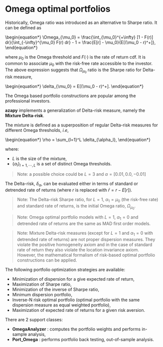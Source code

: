 
# Omega optimal portfolios <a name="TOP"></a>

Historically, Omega ratio was introduced as an alternative to Sharpe ratio.
It can be defined as

\begin{equation*}
  \Omega_{\mu_0} =
  \frac{\int_{\mu_0}^{+\infty} [1 - F(r)] dr}{\int_{-\infty}^{\mu_0} F(r) dr} - 1 =
  \frac{E[r] - \mu_0}{E[(\mu_0 - r)^+]},
\end{equation*}

where $\mu_0$ is the Omega threshold and $F(\cdot)$ is the rate of return cdf.
It is common to associate
$\mu_0$ with the risk-free rate accessible to the investor.
The above expression suggests that $\Omega_{\mu_0}$ ratio is the Sharpe
ratio for Delta-risk measure,

\begin{equation*}
  \delta_{\mu_0} = E[(\mu_0 - r)^+].
\end{equation*}

The Omega based portfolio constructions are popular among the
professional investors.

**azapy** implements a generalization of Delta-risk measure,
namely the **Mixture Delta-risk**.

The mixture is defined as a superposition of regular Delta-risk measures
for different Omega thresholds, *i.e*,

\begin{equation*}
  \rho = \sum_{l=1}^L \delta_{\alpha_l},
\end{equation*}

where:

* $L$ is the size of the mixture,
* $\{\alpha_l\}_{l=1,\cdots,L}$ is a set of distinct Omega thresholds.

> Note: a possible choice could be $L=3$ and $\alpha=[0.01, 0.0, -0.01]$

The Delta-risk, $\delta_\alpha$, can be evaluated either in terms of
standard or detrended rate of returns (where $r$ is replaced with
${\bar r} = r - E[r]$).

> Note: The Delta-risk Sharpe ratio, for $L=1$, $\alpha_1=\mu_0$
(the risk-free rate) and standard rate of returns,
is the initial Omega ratio, $\Omega_{\mu_0}$.

> Note: Omega optimal portfolio models with $L=1$, $\alpha_1=0$ and detrended
rate of returns are the same as MAD first order models.

> Note: Mixture Delta-risk measures (except for $L=1$ and $\alpha_1=0$ with
detrended rate of returns) are not proper dispersion measures. They violate the
positive homogeneity axiom and in the case of standard rate of return
they also violate the location invariance axiom.
However, the mathematical formalism of risk-based
optimal portfolio constructions can be applied.



The following portfolio optimization strategies are available:
* Minimization of dispersion for a give expected rate of return,
* Maximization of Sharpe ratio,
* Minimization of the inverse of Sharpe ratio,
* Minimum dispersion portfolio,
* Inverse-N risk optimal portfolio (optimal portfolio with the same
	 dispersion measure as equal weighted portfolio),
* Maximization of expected rate of returns for a given risk aversion.

There are 2 support classes:

* **OmegaAnalyzer** : computes the portfolio weights and performs in-sample
analysis,
* **Port_Omega** : performs portfolio back testing, out-of-sample analysis.
